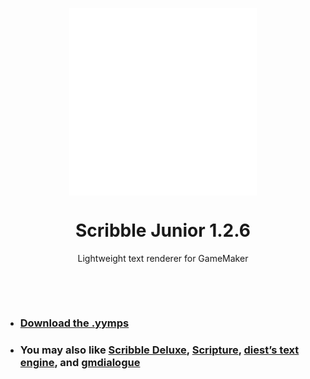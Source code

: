 <p align="center"><img src="https://raw.githubusercontent.com/JujuAdams/ScribbleJunior/master/LOGO.png" style="display:block; margin:auto; width:300px"></p>
<h1 align="center">Scribble Junior 1.2.6</h1>

<p align="center">Lightweight text renderer for GameMaker</p>

&nbsp;

&nbsp;

- ### [Download the .yymps](https://github.com/JujuAdams/ScribbleJunior/releases/)
- ### You may also like [Scribble Deluxe](https://github.com/JujuAdams/Scribble/), [Scripture](https://pixelatedpope.itch.io/scripture), [diest’s text engine](http://michaelvandiest.com/advanced-dialogue-box/), and [gmdialogue](https://github.com/danielpancake/gmdialogue)
